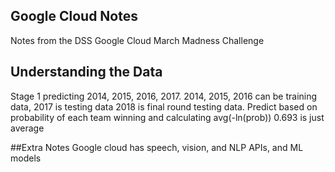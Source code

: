 ## Google Cloud Notes
Notes from the DSS Google Cloud March Madness Challenge


## Understanding the Data
Stage 1 predicting 2014, 2015, 2016, 2017.
2014, 2015, 2016 can be training data, 2017 is testing data
2018 is final round testing data. 
Predict based on probability of each team winning and calculating 
avg(-ln(prob)) 0.693 is just average

##Extra Notes
Google cloud has speech, vision, and NLP APIs, and ML models

